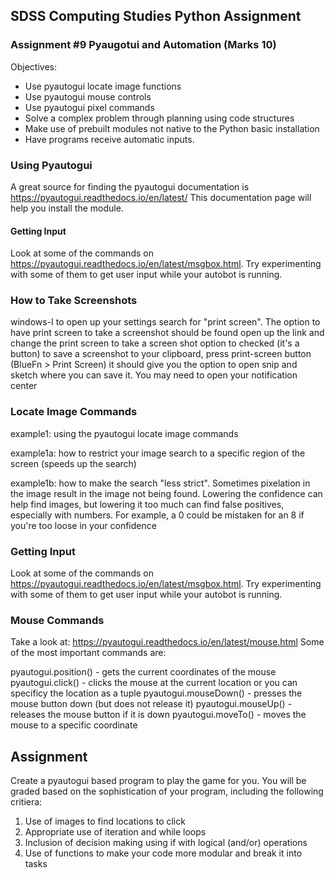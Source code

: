## SDSS Computing Studies Python Assignment
### Assignment #9 Pyaugotui and Automation (Marks 10)

Objectives:
* Use pyautogui locate image functions
* Use pyautogui mouse controls
* Use pyautogui pixel commands
* Solve a complex problem through planning using code structures
* Make use of prebuilt modules not native to the Python basic installation
* Have programs receive automatic inputs.

### Using Pyautogui
A great source for finding the pyautogui documentation is https://pyautogui.readthedocs.io/en/latest/ This documentation page will help you install the module.

#### Getting Input ####
Look at some of the commands on https://pyautogui.readthedocs.io/en/latest/msgbox.html.  Try experimenting with some of them to get user input while your autobot is running.

### How to Take Screenshots
windows-I to open up your settings
search for "print screen". The option to have print screen to take a screenshot should be found
open up the link and change the print screen to take a screen shot option to checked (it's a button)
to save a screenshot to your clipboard, press print-screen button (BlueFn > Print Screen)
it should give you the option to open snip and sketch where you can save it. You may need to open your notification center


### Locate Image Commands
example1: using the pyautogui locate image commands

example1a: how to restrict your image search to a specific region of the screen (speeds up the search)

example1b: how to make the search "less strict". Sometimes pixelation in the image result in the image not being found. Lowering the confidence can help find images, but lowering it too much can find false positives, especially with numbers. For example, a 0 could be mistaken for an 8 if you're too loose in your confidence

### Getting Input
Look at some of the commands on https://pyautogui.readthedocs.io/en/latest/msgbox.html. Try experimenting with some of them to get user input while your autobot is running.

### Mouse Commands
Take a look at: https://pyautogui.readthedocs.io/en/latest/mouse.html Some of the most important commands are:

pyautogui.position() - gets the current coordinates of the mouse
pyautogui.click() - clicks the mouse at the current location or you can specificy the location as a tuple
pyautogui.mouseDown() - presses the mouse button down (but does not release it)
pyautogui.mouseUp() - releases the mouse button if it is down
pyautogui.moveTo() - moves the mouse to a specific coordinate

## Assignment
Create a pyautogui based program to play the game for you.
You will be graded based on the sophistication of your program, including the following critiera:

1. Use of images to find locations to click
2. Appropriate use of iteration and while loops
3. Inclusion of decision making using if with logical (and/or) operations
4. Use of functions to make your code more modular and break it into tasks